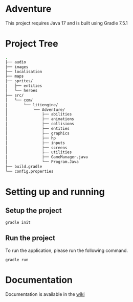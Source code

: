 # Adventure
This project requires Java 17 and is built using Gradle 7.5.1
# Project Tree
```bash
.
├── audio
├── images
├── localisation
├── maps
├── sprites/
│   ├── entities
│   └── heroes
├── src/
│   └── com/
│       └── litiengine/
│           └── Adventure/
│               ├── abilities
│               ├── animations
│               ├── collisions
│               ├── entities
│               ├── graphics
│               ├── hp
│               ├── inputs
│               ├── screens
│               ├── utilities
│               ├── GameManager.java
│               └── Program.Java
├── build.gradle
└── config.properties
```
# Setting up and running
## Setup the project
```
gradle init
```

## Run the project
To run the application, please run the following command.
```
gradle run
```
# Documentation
Documentation is available in the [wiki](https://github.com/KoalaaDev/Adventure/wiki)

